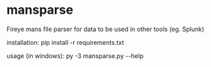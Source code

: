 # mansparse
Fireye mans file parser for data to be used in other tools (eg. Splunk)

installation:
pip install -r requirements.txt

usage (in windows):
py -3 mansparse.py --help
